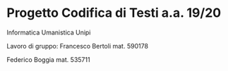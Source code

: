 # Progetto Codifica di Testi a.a. 19/20
Informatica Umanistica Unipi

Lavoro di gruppo:
Francesco Bertoli mat. 590178

Federico Boggia mat. 535711
